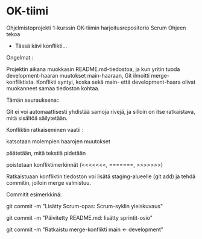 # OK-tiimi
Ohjelmistoprojekti 1-kurssin OK-tiimin harjoitusrepositorio
Scrum Ohjeen tekoa

- Tässä kävi konflikti... 

Ongelmat :

Projektin aikana muokkasin README.md-tiedostoa, ja kun yritin tuoda development-haaran muutokset main-haaraan, Git ilmoitti merge-konfliktista. Konflikti syntyi, koska sekä main- että development-haara olivat muokanneet samaa tiedoston kohtaa.

Tämän seurauksena::

Git ei voi automaattisesti yhdistää samoja rivejä, ja silloin on itse ratkaistava, mitä sisältöä säilytetään.

Konfliktin ratkaiseminen vaatii :

katsotaan molempien haarojen muutokset

päätetään, mitä tekstiä pidetään

poistetaan konfliktimerkinnät (<<<<<<<, =======, >>>>>>>)

Ratkaistuaan konfliktin tiedoston voi lisätä staging-alueelle (git add) ja tehdä commitin, jolloin merge valmistuu.


Commitit esimerkkinä:

git commit -m "Lisätty Scrum-opas: Scrum-syklin yleiskuvaus"

git commit -m "Päivitetty README.md: lisätty sprintit-osio"

git commit -m "Ratkaistu merge-konflikti main <- development"